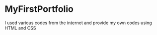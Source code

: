 # MyFirstPortfolio

I used various codes from the internet and provide my own codes using HTML and CSS
